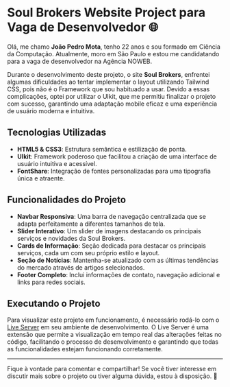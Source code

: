 # Soul Brokers Website Project para Vaga de Desenvolvedor 🌐

Olá, me chamo **João Pedro Mota**, tenho 22 anos e sou formado em Ciência da Computação. Atualmente, moro em São Paulo e estou me candidatando para a vaga de desenvolvedor na Agência NOWEB. 

Durante o desenvolvimento deste projeto, o site **Soul Brokers**, enfrentei algumas dificuldades ao tentar implementar o layout utilizando Tailwind CSS, pois não é o Framework que sou habituado a usar. Devido a essas complicações, optei por utilizar o UIkit, que me permitiu finalizar o projeto com sucesso, garantindo uma adaptação mobile eficaz e uma experiência de usuário moderna e intuitiva.

## Tecnologias Utilizadas

- **HTML5 & CSS3**: Estrutura semântica e estilização de ponta.
- **UIkit**: Framework poderoso que facilitou a criação de uma interface de usuário intuitiva e acessível.
- **FontShare**: Integração de fontes personalizadas para uma tipografia única e atraente.

## Funcionalidades do Projeto

- **Navbar Responsiva**: Uma barra de navegação centralizada que se adapta perfeitamente a diferentes tamanhos de tela.
- **Slider Interativo**: Um slider de imagens destacando os principais serviços e novidades da Soul Brokers.
- **Cards de Informação**: Seção dedicada para destacar os principais serviços, cada um com seu próprio estilo e layout.
- **Seção de Notícias**: Mantenha-se atualizado com as últimas tendências do mercado através de artigos selecionados.
- **Footer Completo**: Inclui informações de contato, navegação adicional e links para redes sociais.

## Executando o Projeto

Para visualizar este projeto em funcionamento, é necessário rodá-lo com o [Live Server](https://marketplace.visualstudio.com/items?itemName=ritwickdey.LiveServer) em seu ambiente de desenvolvimento. O Live Server é uma extensão que permite a visualização em tempo real das alterações feitas no código, facilitando o processo de desenvolvimento e garantindo que todas as funcionalidades estejam funcionando corretamente.

---

Fique à vontade para comentar e compartilhar! Se você tiver interesse em discutir mais sobre o projeto ou tiver alguma dúvida, estou à disposição. 🚀
